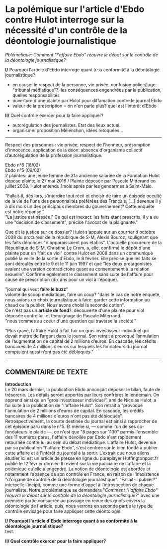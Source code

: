 # La polémique sur l'article d'Ebdo contre Hulot interroge sur la nécessité d'un contrôle de la déontologie journalistique

_Pblématique: Comment "l'affaire Ebdo" réouvre le débat sur le contrôle de la déontologie journalistique?_  

**I/** Pourquoi l'article d'Ebdo interroge quant à sa conformité à la déontologie journalistique?
- en cause: le respect de la personne, vie privée, confusion police/juge: "tribunal médiatique"?, les conséquences engendrées par la publication, quelles responsabilités
- ouverture d'une plainte par Hulot pour diffamation contre le journal Ebdo
- valeur de la prescription = on n'en parle plus? quel est l'intérêt d'Ebdo

**II/** Quel contrôle exercer pour la faire appliquer?
- autorégulation des journalistes. Etat des lieux actuel.
- organisme: proposition Mélenchon, idées retoquées...

---

Respect des personnes : vie privée, respect de l'honneur, présomption d'innocence.
application de la déon: absence d'organisme collectif d’autorégulation de la profession journalistique.

Ebdo n°6 (16/02)  
Ebdo n°5 (09/02)  
2 plaintes: une jeune femme de 31a ancienne salariée de la Fondation Hulot dépose plainte le 27 mai 2016 / Plainte déposée par Pascale Mitterand en juillet 2008. Hulot entendu 1mois après par les gendarmes à Saint-Malo.

"Fallait-il, dès lors, s'interdire tout récit et choisir de taire un épisode occulté de la vie de l'une des personnalités préférées des Français, [...] devenue il y a dix mois un des principaux membres du gouvernement? Cette enquête est notre réponse."  
"La justice est passée." Ce qui est inexact: les faits étant prescrits, il y a eu une "décision de classement", précise l'avocat de la plaignante."

Que dit la justice sur ce dossier? Hulot s'appuie sur un courrier d'octobre 2008 du procureur de la république de S-M, Alexis Bouroz, soulignant que les faits dénoncés "n'apparaissaient pas établis". L'actuelle procureure de la République de S-M, Christine Le Crom, a, elle, confirmé le dépôt d'une plainte pour un "fait de viol" contre Hulot en 2008 dans un communiqué publié la veille de la sortie d'Ebdo, le 8 février. Elle précise que les faits se sont déroulés entre le 9 et le 11 juin 1997 et que "les deux protagonistes avaient une version contradictoire quant au consentement à la relation sexuelle". Confirme également le classement sans suite de l'affaire pour cause de prescription (dix ans pour un viol à l'époque).  

"journal qui veut **faire le buzz**"  
volonté de scoop médiatique, faire un coup? "dans le cas de notre enquete, nous avions un choix journalistique à faire: garder cette information au chaud ou la publier. Nous avons choisi la seconde option".  
Ce n'est pas un **article de fond**?: découverte d'une plainte pour viol déposée contre lui, et témoignage de Pascale Miterrand.  
"nous sommes au coeur d'une question qui traverse la société."

"Plus grave, l’affaire Hulot a fait fuir un gros investisseur individuel qui devait mettre de l’argent dans le journal. Son retrait a provoqué l’annulation de l’augmentation de capital de 2 millions d’euros. En cascade, les crédits bancaires de 4 millions d’euros sur lesquels les fondateurs du journal comptaient aussi n’ont pas été débloqués."

---

## COMMENTAIRE DE TEXTE

**Introduction**  
Le 20 mars dernier, la publication Ebdo annonçait déposer le bilan, faute de trésorerie. Les détails seront apportés par leurs confrères le lendemain. On apprend ainsi qu'un "gros investisseur individuel", ami de Nicolas Hulot, a fui suite à la publication de "l'affaire Hulot". Son retrait a "provoqué l'annulation de 2 millions d'euros de capital. En cascade, les crédits bancaires de 4 millions d'euros n'ont pas été débloqués". Retrospectivement, la courte destinée du journal est ainsi à rapprocher de cet épisode paru dans le n°5. Et même si, — comme l'un de ses co-fondateurs le plaide —, ce n'est que "8 pages sur 1100" parmis l'ensemble des 11 numéros parus, l'affaire dévoilée par Ebdo s'est rapidement retournée contre lui au sein du débat médiatique. L'affaire Hulot, devenue par sa publication "l'affaire Ebdo", s'est centrée sur le bien fondé à publier cette affaire et à l'intérêt du journal à la sortir.
L'extrait que nous allons étudier ici est un article de presse en ligne du pureplayer Huffingtonpost.fr publié le 12 février dernier. Il revient sur la vie judiciaire de l'affaire et la polémique qu'elle a engendré. La notion de déontologie est abordée et notamment l'absence de son contrôle en France, en raison de l'inexistence "d'organe de contrôle de la déontologie journalistique". "Fallait-il publier?" interpelle l'incipit, comme une forme d'appel à l'introspection de chaque journaliste. Notre problématique se demandera "_Comment "l'affaire Ebdo" réouvre le débat sur le contrôle de la déontologie journalistique?_" avec une première partie consacrée au passage en revue des griefs envers la déontologie de l'article, puis, nous verrons en seconde partie le type de contrôle envisagé pour faire appliquer cette déontologie.

**I/ Pourquoi l'article d'Ebdo interroge quant à sa conformité à la déontologie journalistique?**  
test.

**II/ Quel contrôle exercer pour la faire appliquer?**  